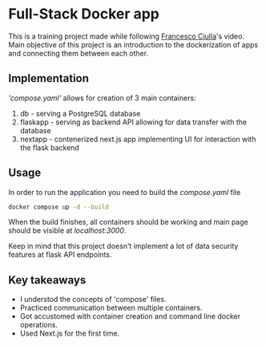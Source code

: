 # Full-Stack Docker app 

This is a training project made while following [Francesco Ciulla](https://www.youtube.com/@francescociulla)'s video. Main objective of this project is an introduction to the dockerization of apps and connecting them between each other.

## Implementation

*'compose.yaml'* allows for creation of 3 main containers:
1. db - serving a PostgreSQL database
2. flaskapp - serving as backend API allowing for data transfer with the database
3. nextapp - contenerized next.js app implementing UI for interaction with the flask backend

## Usage

In order to run the application you need to build the *compose.yaml* file
```bash
docker compose up -d --build 
```
When the build finishes, all containers should be working and main page should be visible at *localhost:3000*. 

Keep in mind that this project doesn't implement a lot of data security features at flask API endpoints.

## Key takeaways

- I understod the concepts of 'compose' files.
- Practiced communication between multiple containers.
- Got accustomed with container creation and command line docker operations.
- Used Next.js for the first time.
